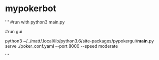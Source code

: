 # mypokerbot

'''
#run with python3 main.py

#run gui 

python3 ~/../matt/.local/lib/python3.6/site-packages/pypokergui/__main__.py serve ./poker_conf.yaml --port 8000 --speed moderate 

'''


